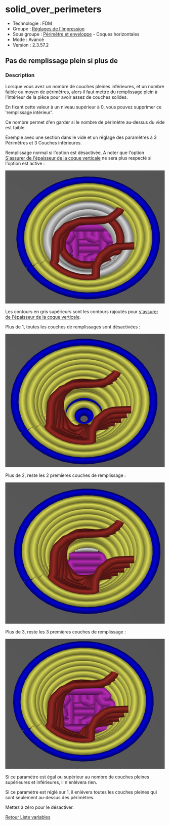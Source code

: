 # solid_over_perimeters

* Technologie : FDM
* Groupe : [Réglages de l'Impression](../print_settings/print_settings.md)
* Sous groupe : [Périmètre et enveloppe](../print_settings/print_settings.md#périmètre-et-enveloppe)  - Coques horizontales
* Mode : Avancé
* Version : 2.3.57.2

## Pas de remplissage plein si plus de

### Description

Lorsque vous avez un nombre de couches pleines inférieures, et un nombre faible ou moyen de périmètres, alors il faut mettre du remplissage plein à l'intérieur de la pièce pour avoir assez de couches solides.

En fixant cette valeur à un niveau supérieur à 0, vous pouvez supprimer ce 'remplissage intérieur'. 

Ce nombre permet d'en garder si le nombre de périmètre au-dessus du vide est faible.

Exemple avec une section dans le vide et un réglage des paramètres à 3 Périmètres et 3 Couches inférieures.

Remplissage normal si l'option est désactivée, A noter que l'option [S'assurer de l'épaisseur de la coque verticale](ensure_vertical_shell_thickness.md) ne sera plus respecté si l'option est active : 

![normal](images/solid_over_perimeters/normal.png)

Les contours en gris supérieurs sont les contours rajoutés pour [s'assurer de l'épaisseur de la coque verticale](ensure_vertical_shell_thickness.md).

Plus de 1, toutes les couches de remplissages sont désactivées :

![more_than1](images/solid_over_perimeters/more_than1.png) 


Plus de 2, reste les 2 premières couches de remplissage :

![more_than2](images/solid_over_perimeters/more_than2.png) 


Plus de 3, reste les 3 premières couches de remplissage :

![more_than3](images/solid_over_perimeters/more_than3.png)


Si ce paramètre est égal ou supérieur au nombre de couches pleines supérieures et inférieures, il n'enlévera rien.

Si ce paramètre est réglé sur 1, il enlévera toutes les couches pleines qui sont seulement au-dessus des périmètres.

Mettez à zéro pour le désactiver.


[Retour Liste variables](variable_list.md)
